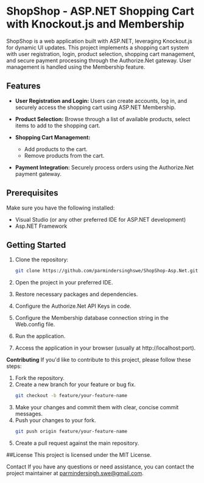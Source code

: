 # ShopShop - ASP.NET Shopping Cart with Knockout.js and Membership

ShopShop is a web application built with ASP.NET, leveraging Knockout.js for dynamic UI updates. This project implements a shopping cart system with user registration, login, product selection, shopping cart management, and secure payment processing through the Authorize.Net gateway. User management is handled using the Membership feature.

## Features

- **User Registration and Login:** Users can create accounts, log in, and securely access the shopping cart using ASP.NET Membership.

- **Product Selection:** Browse through a list of available products, select items to add to the shopping cart.

- **Shopping Cart Management:**
  - Add products to the cart.
  - Remove products from the cart.

- **Payment Integration:** Securely process orders using the Authorize.Net payment gateway.

## Prerequisites

Make sure you have the following installed:

- Visual Studio (or any other preferred IDE for ASP.NET development)
- Asp.NET Framework

## Getting Started

1. Clone the repository:

   ```bash
   git clone https://github.com/parmindersinghswe/ShopShop-Asp.Net.git

2. Open the project in your preferred IDE.
3. Restore necessary packages and dependencies.
4. Configure the Authorize.Net API Keys in code.
5. Configure the Membership database connection string in the Web.config file.
6. Run the application.
7. Access the application in your browser (usually at http://localhost:port).

**Contributing**
  If you'd like to contribute to this project, please follow these steps:
1. Fork the repository.
2. Create a new branch for your feature or bug fix.
      ```bash
      git checkout -b feature/your-feature-name
3. Make your changes and commit them with clear, concise commit messages.
4. Push your changes to your fork.
    ```bash
    git push origin feature/your-feature-name
5. Create a pull request against the main repository.

##License
This project is licensed under the MIT License.

Contact If you have any questions or need assistance, you can contact the project maintainer at parmindersingh.swe@gmail.com.
